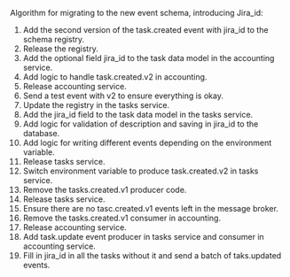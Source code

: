 Algorithm for migrating to the new event schema, introducing Jira_id:
1. Add the second version of the task.created event with jira_id to the schema registry.
1. Release the registry.
1. Add the optional field jira_id to the task data model in the accounting service.
1. Add logic to handle task.created.v2 in accounting.
1. Release accounting service.
1. Send a test event with v2 to ensure everything is okay.
1. Update the registry in the tasks service.
1. Add the jira_id field to the task data model in the tasks service.
1. Add logic for validation of description and saving in jira_id to the database.
1. Add logic for writing different events depending on the environment variable.
1. Release tasks service.
1. Switch environment variable to produce task.created.v2 in tasks service.
1. Remove the tasks.created.v1 producer code.
1. Release tasks service.
1. Ensure there are no tasc.created.v1 events left in the message broker.
1. Remove the tasks.created.v1 consumer in accounting.
1. Release accounting service.
1. Add task.update event producer in tasks service and consumer in accounting service.
1. Fill in jira_id in all the tasks without it and send a batch of taks.updated events.
